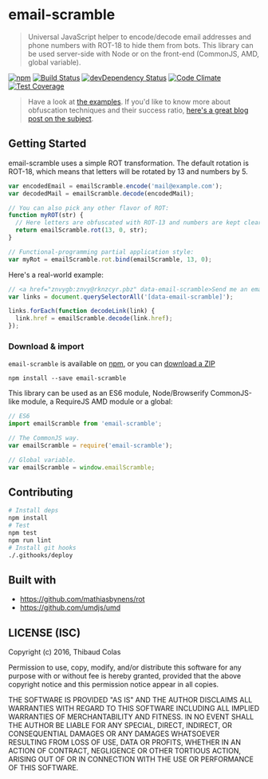 email-scramble
==============

> Universal JavaScript helper to encode/decode email addresses and phone numbers with ROT-18 to hide them from bots. This library can be used server-side with Node or on the front-end (CommonJS, AMD, global variable).

[![npm](https://img.shields.io/npm/v/email-scramble.svg?style=flat-square)](https://www.npmjs.com/package/email-scramble) [![Build Status](https://img.shields.io/travis/thibaudcolas/email-scramble.svg?style=flat-square)](https://travis-ci.org/thibaudcolas/email-scramble) [![devDependency Status](https://img.shields.io/david/dev/thibaudcolas/email-scramble.svg?style=flat-square)](https://david-dm.org/thibaudcolas/email-scramble#info=devDependencies) [![Code Climate](https://img.shields.io/codeclimate/github/thibaudcolas/email-scramble.svg?style=flat-square)](https://codeclimate.com/github/thibaudcolas/email-scramble) [![Test Coverage](https://img.shields.io/codeclimate/coverage/github/thibaudcolas/email-scramble.svg?style=flat-square)](https://codeclimate.com/github/thibaudcolas/email-scramble)

> Have a look at [the examples](https://rawgit.com/thibaudcolas/email-scramble/master/examples/index.html).
> If you'd like to know more about obfuscation techniques and their success ratio, [here's a great blog post on the subject](http://techblog.tilllate.com/2008/07/20/ten-methods-to-obfuscate-e-mail-addresses-compared/).

## Getting Started

email-scramble uses a simple ROT transformation. The default rotation is ROT-18, which means that letters will be rotated by 13 and numbers by 5.

```js
var encodedEmail = emailScramble.encode('mail@example.com');
var decodedMail = emailScramble.decode(encodedMail);

// You can also pick any other flavor of ROT:
function myROT(str) {
  // Here letters are obfuscated with ROT-13 and numbers are kept clear.
  return emailScramble.rot(13, 0, str);
}

// Functional-programming partial application style:
var myRot = emailScramble.rot.bind(emailScramble, 13, 0);
```

Here's a real-world example:

```js
// <a href="znvygb:znvy@rknzcyr.pbz" data-email-scramble>Send me an email!</a>
var links = document.querySelectorAll('[data-email-scramble]');

links.forEach(function decodeLink(link) {
  link.href = emailScramble.decode(link.href);
});
```

### Download & import

`email-scramble` is available on [npm](https://www.npmjs.com/package/email-scramble), or you can [download a ZIP](https://github.com/thibaudcolas/email-scramble/releases)

```
npm install --save email-scramble
```

This library can be used as an ES6 module, Node/Browserify CommonJS-like module, a RequireJS AMD module or a global:

```js
// ES6
import emailScramble from 'email-scramble';

// The CommonJS way.
var emailScramble = require('email-scramble');

// Global variable.
var emailScramble = window.emailScramble;
```

## Contributing

```bash
# Install deps
npm install
# Test
npm test
npm run lint
# Install git hooks
./.githooks/deploy
```

## Built with

- https://github.com/mathiasbynens/rot
- https://github.com/umdjs/umd

## LICENSE (ISC)

Copyright (c) 2016, Thibaud Colas

Permission to use, copy, modify, and/or distribute this software for any
purpose with or without fee is hereby granted, provided that the above
copyright notice and this permission notice appear in all copies.

THE SOFTWARE IS PROVIDED "AS IS" AND THE AUTHOR DISCLAIMS ALL WARRANTIES
WITH REGARD TO THIS SOFTWARE INCLUDING ALL IMPLIED WARRANTIES OF
MERCHANTABILITY AND FITNESS. IN NO EVENT SHALL THE AUTHOR BE LIABLE FOR
ANY SPECIAL, DIRECT, INDIRECT, OR CONSEQUENTIAL DAMAGES OR ANY DAMAGES
WHATSOEVER RESULTING FROM LOSS OF USE, DATA OR PROFITS, WHETHER IN AN
ACTION OF CONTRACT, NEGLIGENCE OR OTHER TORTIOUS ACTION, ARISING OUT OF
OR IN CONNECTION WITH THE USE OR PERFORMANCE OF THIS SOFTWARE.
